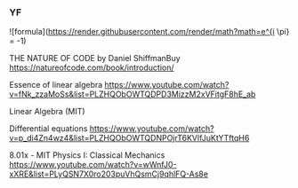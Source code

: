 ### YF
![formula](https://render.githubusercontent.com/render/math?math=e^{i \pi} = -1)

THE NATURE OF CODE by Daniel ShiffmanBuy
https://natureofcode.com/book/introduction/

Essence of linear algebra
https://www.youtube.com/watch?v=fNk_zzaMoSs&list=PLZHQObOWTQDPD3MizzM2xVFitgF8hE_ab

Linear Algebra (MIT)

Differential equations
https://www.youtube.com/watch?v=p_di4Zn4wz4&list=PLZHQObOWTQDNPOjrT6KVlfJuKtYTftqH6

8.01x - MIT Physics I: Classical Mechanics
https://www.youtube.com/watch?v=wWnfJ0-xXRE&list=PLyQSN7X0ro203puVhQsmCj9qhlFQ-As8e
